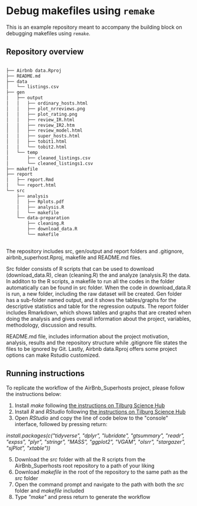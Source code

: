 # Debug makefiles using `remake`
This is an example repository meant to accompany the building block on debugging makefiles using `remake`. 


## Repository overview

```bash

├── Airbnb data.Rproj
├── README.md
├── data
│   └── listings.csv
├── gen
│   ├── output
│   │   ├── ordinary_hosts.html
│   │   ├── plot_nrreviews.png
│   │   ├── plot_rating.png
│   │   ├── review_IR.html
│   │   ├── review_IR2.htm
│   │   ├── review_model.html
│   │   ├── super_hosts.html
│   │   ├── tobit1.html
│   │   └── tobit2.html
│   └── temp
│       ├── cleaned_listings.csv
│       └── cleaned_listings1.csv
├── makefile
├── report
│   ├── report.Rmd
│   └── report.html
└── src
    ├── analysis
    │   ├── Rplots.pdf
    │   ├── analysis.R
    │   └── makefile
    └── data-preparation
        ├── cleaning.R
        ├── download_data.R
        └── makefile
        
```

The repository includes src, gen/output and report folders and .gitignore, airbnb_superhost.Rproj, makefile and README.md files. 

Src folder consists of R scripts that can be used to download (download_data.R), clean (cleaning.R)  the and analyze (analysis.R) the data. In additon to the R scripts, a makefile to run all the codes in the folder automatically can be found in src folder. When the code in download_data.R is run, a new folder, including the raw dataset will be created.  Gen folder has a sub-folder named output, and it shows the tables/graphs for the descriptive statistics and table for the regression outputs. The report folder includes Rmarkdown, which shows tables and graphs that are created when doing the analysis and gives overall information about the project, variables, methodology, discussion and results. 

README.md file, includes information about the project motivation, analysis, results and the repository structure while .gitignore file states the files to be ignored by Git. Lastly, Airbnb data.Rproj offers some project options can make Rstudio customized.

## Running instructions

To replicate the workflow of the AirBnb_Superhosts project, please follow the instructions below:

1. Install *make* following [the instructions on Tilburg Science Hub](https://tilburgsciencehub.com/building-blocks/configure-your-computer/automation-and-workflows/make/)
2. Install *R* and *RStudio* following [the instructions on Tilburg Science Hub](https://tilburgsciencehub.com/building-blocks/configure-your-computer/statistics-and-computation/r/)
3. Open *RStudio* and copy the line of code below to the "console" interface, followed by pressing return:
 
*install.packages(c("tidyverse", "dplyr", "lubridate", "gtsummary", "readr", "expss", "plyr", "stringr", "MASS", "ggplot2", "VGAM", "olsrr", "stargazer", "sjPlot", "xtable"))* 

5. Download the *src* folder with all the R scripts from the AirBnb_Superhosts root repository to a path of your liking
6. Download *makefile* in the root of the repository to the same path as the *src* folder
7. Open the command prompt and navigate to the path with both the *src* folder and *makefile* included
8. Type *"make"* and press return to generate the workflow 


